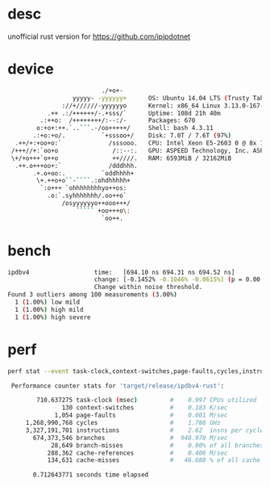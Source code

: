 # desc

unofficial rust version for https://github.com/ipipdotnet

# device

```bash
                          ./+o+-       
                  yyyyy- -yyyyyy+      OS: Ubuntu 14.04 LTS (Trusty Tahr)
               ://+//////-yyyyyyo      Kernel: x86_64 Linux 3.13.0-167-generic
           .++ .:/++++++/-.+sss/`      Uptime: 108d 21h 40m
         .:++o:  /++++++++/:--:/-      Packages: 670
        o:+o+:++.`..```.-/oo+++++/     Shell: bash 4.3.11
       .:+o:+o/.          `+sssoo+/    Disk: 7.0T / 7.6T (97%)
  .++/+:+oo+o:`             /sssooo.   CPU: Intel Xeon E5-2603 0 @ 8x 1.8GHz
 /+++//+:`oo+o               /::--:.   GPU: ASPEED Technology, Inc. ASPEED Graphics Family (rev 21)
 \+/+o+++`o++o               ++////.   RAM: 6593MiB / 32162MiB
  .++.o+++oo+:`             /dddhhh.
       .+.o+oo:.          `oddhhhh+
        \+.++o+o``-````.:ohdhhhhh+
         `:o+++ `ohhhhhhhhyo++os:
           .o:`.syhhhhhhh/.oo++o`
               /osyyyyyyo++ooo+++/
                   ````` +oo+++o\:
                          `oo++.


```
# bench

```bash
ipdbv4                  time:   [694.10 ns 694.31 ns 694.52 ns]
                        change: [-0.1452% -0.1046% -0.0615%] (p = 0.00 < 0.05)
                        Change within noise threshold.
Found 3 outliers among 100 measurements (3.00%)
  1 (1.00%) low mild
  1 (1.00%) high mild
  1 (1.00%) high severe
```


# perf


```bash
perf stat --event task-clock,context-switches,page-faults,cycles,instructions,branches,branch-misses,cache-references,cache-misses target/release/ipdbv4-rust

 Performance counter stats for 'target/release/ipdbv4-rust':

        710.637275 task-clock (msec)         #    0.997 CPUs utilized
               130 context-switches          #    0.183 K/sec
             1,054 page-faults               #    0.001 M/sec
     1,268,990,768 cycles                    #    1.786 GHz
     3,327,191,701 instructions              #    2.62  insns per cycle
       674,373,546 branches                  #  948.970 M/sec
            28,649 branch-misses             #    0.00% of all branches
           288,362 cache-references          #    0.406 M/sec
           134,631 cache-misses              #   46.688 % of all cache refs

       0.712643771 seconds time elapsed
```

